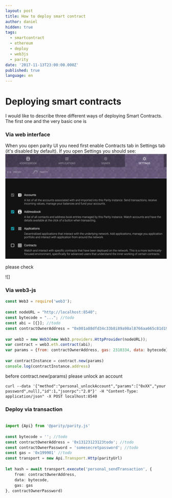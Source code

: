 ```yaml
---
layout: post
title: How to deploy smart contract
author: daniel
hidden: true
tags:
  - smartcontract
  - ethereum
  - deploy
  - web3js
  - parity
date: '2017-11-13T23:00:00.000Z'
published: true
language: en
---
```


# Deploying smart contracts

I would like to describe three different ways of deploying Smart Contracts. The first one and the very basic one is

### Via web interface

When you open parity UI you need first enable Contracts tab in Settings tab (it's disabled by default). If you open Settings you should see:
![Enable contracts tab on Parity UI](../../static/images/smart-contract-create-test-and-deploy/enable-contracts-feature-on-parity-ui.png "")

please check 

![] 


### Via web3-js

```javascript
const Web3 = require('web3');

const nodeURL = "http://localhost:8540";
const bytecode = "..."; //todo
const abi = [{}]; //todo
const contractOwnerAddress = "0x001a88dfd34c33b8i89a98al8766aa665c81d191"; //todo

var web3 = new Web3(new Web3.providers.HttpProvider(nodeURL));
var contract = web3.eth.contract(abi);
var params = {from: contractOwnerAddress, gas: 2310334, data: bytecode}

var contractInstance = contract.new(params)
console.log(contractInstance.address)
```


before contract.new(params) please unlock an account
``` 
curl --data '{"method":"personal_unlockAccount","params":["0xXX","your password",null],"id":1,"jsonrpc":"2.0"}' -H "Content-Type: application/json" -X POST localhost:8540
```


### Deploy via transaction


```typescript

import {Api} from '@parity/parity.js'

const bytecode = ''; //todo
const contractOwnerAddress = '0x13123123123todo'; //todo
const contractOwnerPassword = 'somesecretpassword'; //todo
const gas = '0x199901' //todo
const transport = new Api.Transport.Http(parityUrl)

let hash = await transport.execute('personal_sendTransaction', {
    from: contractOwnerAddress,
    data: bytecode,
    gas: gas
}, contractOwnerPassword)
```

